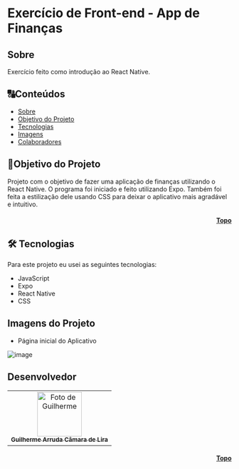# <h1 id="topo">Exercício de Front-end - App de Finanças </h1>

## <h2 id=sobre>Sobre</h2>

Exercício feito como introdução ao React Native.

##  🔠Conteúdos

<!--ts-->
   * [Sobre](#sobre)
   * [Objetivo do Projeto](#objetivo-do-projeto)
   * [Tecnologias](#tecnologias)
   * [Imagens](#images)
   * [Colaboradores](#colaboradores)
<!--te-->

##  <h2 id=objetivo-do-projeto>🎯Objetivo do Projeto</h2>

Projeto com o objetivo de fazer uma aplicação de finanças utilizando o React Native. O programa foi iniciado e feito utilizando Expo.
Também foi feita a estilização dele usando CSS para deixar o aplicativo mais agradável e intuitivo. 

<h4 align="right"><a href="#topo">Topo</a></h4>

## <h2 id=tecnologias>🛠 Tecnologias</h2>

Para este projeto eu usei as seguintes tecnologias:

- JavaScript
- Expo
- React Native
- CSS

## <h2 id=images>Imagens do Projeto</h2>

- Página inicial do Aplicativo

![image](https://user-images.githubusercontent.com/22088576/186782527-59ec7817-2dc6-4796-8187-bbee5b94d0c8.png)


## <h2 id=colaboradores>Desenvolvedor</h2>

<table>
  <tr>
    <td align="center">
      <a href="https://github.com/Guilhermearrud">
        <img src="https://avatars.githubusercontent.com/u/22088576?v=4" width="100px;" alt="Foto de Guilherme"/><br>
        <sub>
          <b>Guilherme Arruda Câmara de Lira</b>
        </sub>
      </a>
    </td>
  </tr>
</table>


<h4 align="right"><a href="#topo">Topo</a></h4>
